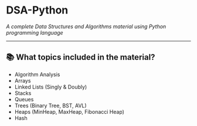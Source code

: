 # DSA-Python   
*A complete Data Structures and Algorithms material using Python programming language*

---

## 📚 What topics included in the material?
- Algorithm Analysis
- Arrays
- Linked Lists (Singly & Doubly)
- Stacks
- Queues
- Trees (Binary Tree, BST, AVL)
- Heaps (MinHeap, MaxHeap, Fibonacci Heap)
- Hash
